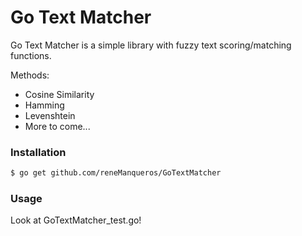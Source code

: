 # Go Text Matcher
Go Text Matcher is a simple library with fuzzy text scoring/matching functions.

Methods:
* Cosine Similarity
* Hamming
* Levenshtein
* More to come...

### Installation
```sh
$ go get github.com/reneManqueros/GoTextMatcher
```

### Usage
Look at GoTextMatcher_test.go!